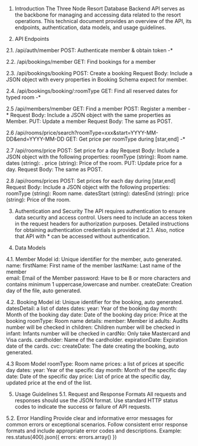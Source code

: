 1. Introduction
The Three Node Resort Database Backend API serves as the backbone for managing and accessing data related to the resort operations. 
This technical document provides an overview of the API, its endpoints, authentication, data models, and usage guidelines.

2. API Endpoints

2.1. /api/auth/member
POST: Authenticate member & obtain token -*

2.2. /api/bookings/member
GET: Find bookings for a member 

2.3. /api/bookings/booking
POST: Create a booking
  Request Body: Include a JSON object with every properties in Booking Schema expect for member.

2.4. /api/bookings/booking/:roomType
GET: Find all reserved dates for typed room -*

2.5 /api/members/member
GET: Find a member
POST: Register a member -*
  Request Body: Include a JSON object with the same properties as Member.
PUT: Update a member
  Request Body: The same as POST.

2.6 /api/rooms/price/search?roomType=xxx&start=YYYY-MM-DD&end=YYYY-MM-DD
GET: Get price per roomType during [star,end] -*

2.7 /api/rooms/price
POST: Set price for a day
  Request Body: Include a JSON object with the following properties:
    roomType (string): Room name.
    dates (string): .
    price (string): Price of the room.
PUT: Update price for a day.
  Request Body: The same as POST.

2.8 /api/rooms/prices
POST: Set prices for each day during [star,end]
  Request Body: Include a JSON object with the following properties:
    roomType (string): Room name.
    datesStart (string): 
    datesEnd (string):
    price (string): Price of the room.

3. Authentication and Security
The API requires authentication to ensure data security and access control. Users need to include an access token in the request headers for authorization purposes. Detailed instructions for obtaining authentication credentials is provided at 2.1. Also, notice that API with * can be accessed without authentication.

4. Data Models

4.1. Member Model
id: Unique identifier for the member, auto generated.
name:
  firstName: First name of the member
  lastName: Last name of the member  
email: Email of the Member
password: Have to be 8 or more characters and contains minimum 1 uppercase,lowercase and number.
createDate: Creation day of the file, auto generated.

4.2. Booking Model
id: Unique identifier for the booking, auto generated.
datesDetail: a list of dates
    dates:
      year: Year of the booking day 
      month: Month of the booking day
      date: Date of the booking day
      price: Price at the booking
roomType: Room name
details: 
    member: Member id 
    adults: Audlts number will be checked in
    children: Children number will be checked in
    infant: Infants number will be checked in
    cardNo: Only take Mastercard and Visa cards.
    cardholder: Name of the cardholder.
    expirationDate: Expiration date of the cards.
    cvc: 
    createDate: The date creating the booking, auto generated.

4.3 Room Model
roomType: Room name
prices: a list of prices at specific day
  dates:
    year: Year of the specific day 
    month: Month of the specific day
    date: Date of the specific day
    price: List of price at the specific day, updated price at the end of the list.

5. Usage Guidelines
5.1. Request and Response Formats
All requests and responses should use the JSON format.
Use standard HTTP status codes to indicate the success or failure of API requests.

5.2. Error Handling
Provide clear and informative error messages for common errors or exceptional scenarios.
Follow consistent error response formats and include appropriate error codes and descriptions.
Example: res.status(400).json({ errors: errors.array() })

